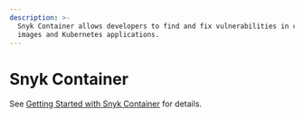 ```yaml
---
description: >-
  Snyk Container allows developers to find and fix vulnerabilities in container
  images and Kubernetes applications.
---
```


# Snyk Container

See [Getting Started with Snyk Container](https://support.snyk.io/hc/en-us/articles/360014877957-Getting-started-with-Snyk-Container) for details.

